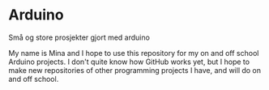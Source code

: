 # Arduino
Små og store prosjekter gjort med arduino

My name is Mina and I hope to use this repository for my on and off school Arduino projects.
I don't quite know how GitHub works yet, but I hope to make new repositories of other 
programming projects I have, and will do on and off school.
